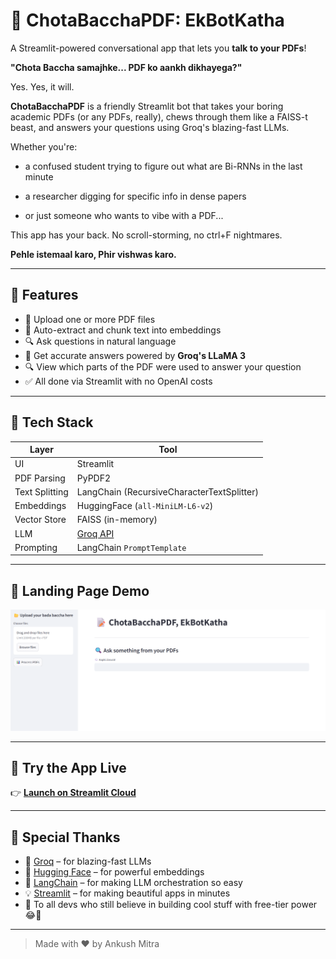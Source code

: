 # 🤖 ChotaBacchaPDF: EkBotKatha

A Streamlit-powered conversational app that lets you **talk to your PDFs**!  

**"Chota Baccha samajhke... PDF ko aankh dikhayega?"**

Yes. Yes, it will.

**ChotaBacchaPDF** is a friendly Streamlit bot that takes your boring academic PDFs (or any PDFs, really), chews through them like a FAISS-t beast, and answers your questions using Groq's blazing-fast LLMs.

Whether you're:

- a confused student trying to figure out what are Bi-RNNs in the last minute

- a researcher digging for specific info in dense papers

- or just someone who wants to vibe with a PDF...

This app has your back. No scroll-storming, no ctrl+F nightmares.

**Pehle istemaal karo, Phir vishwas karo.**

---

## 🚀 Features

- 📂 Upload one or more PDF files
- 🧠 Auto-extract and chunk text into embeddings
- 🔍 Ask questions in natural language
- 💬 Get accurate answers powered by **Groq's LLaMA 3**
- 🔍 View which parts of the PDF were used to answer your question
- ✅ All done via Streamlit with no OpenAI costs

---

## 🧱 Tech Stack

| Layer            | Tool                                |
|------------------|--------------------------------------|
| UI               | Streamlit                           |
| PDF Parsing      | PyPDF2                              |
| Text Splitting   | LangChain (RecursiveCharacterTextSplitter) |
| Embeddings       | HuggingFace (`all-MiniLM-L6-v2`)     |
| Vector Store     | FAISS (in-memory)                   |
| LLM              | [Groq API](https://console.groq.com) |
| Prompting        | LangChain `PromptTemplate`           |

---

## 🧪 Landing Page Demo

![Demo Screenshot](ChotaBacchaSS.png)

---

## 🔗 Try the App Live

👉 [**Launch on Streamlit Cloud**](https://chotabaccha--pdf-q-a-bot-leprxnx24ukbtw58zip8ft.streamlit.app/)


---

## 🙏 Special Thanks

- 💬 [Groq](https://console.groq.com) – for blazing-fast LLMs
- 🤗 [Hugging Face](https://huggingface.co/sentence-transformers/all-MiniLM-L6-v2) – for powerful embeddings
- 🧠 [LangChain](https://www.langchain.com) – for making LLM orchestration so easy
- 💡 [Streamlit](https://streamlit.io) – for making beautiful apps in minutes
- 🤝 To all devs who still believe in building cool stuff with free-tier power 😂💪

---

> Made with ❤️ by Ankush Mitra

